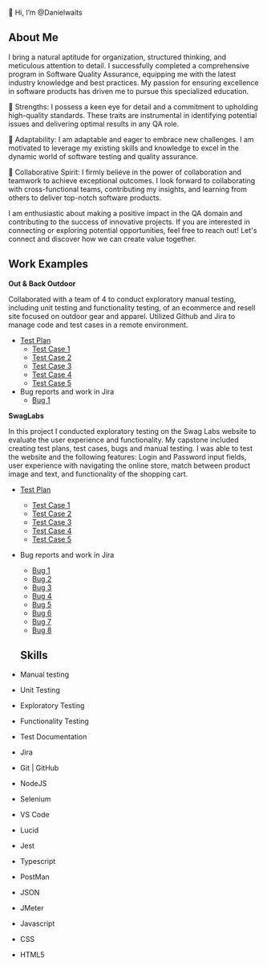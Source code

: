👋 Hi, I’m @Danielwaits



## About Me
I bring a natural aptitude for organization, structured thinking, and meticulous attention to detail.
I successfully completed a comprehensive program in Software Quality Assurance, equipping me with the latest industry knowledge and best practices. My passion for ensuring excellence in software products has driven me to pursue this specialized education.

🔹 Strengths: I possess a keen eye for detail and a commitment to upholding high-quality standards. These traits are instrumental in identifying potential issues and delivering optimal results in any QA role.

🔹 Adaptability: I am adaptable and eager to embrace new challenges. I am motivated to leverage my existing skills and knowledge to excel in the dynamic world of software testing and quality assurance.

🔹 Collaborative Spirit: I firmly believe in the power of collaboration and teamwork to achieve exceptional outcomes. I look forward to collaborating with cross-functional teams, contributing my insights, and learning from others to deliver top-notch software products.

I am enthusiastic about making a positive impact in the QA domain and contributing to the success of innovative projects. If you are interested in connecting or exploring potential opportunities, feel free to reach out! Let's connect and discover how we can create value together.


## Work Examples

**Out & Back Outdoor**

Collaborated with a team of 4 to conduct exploratory manual testing, including unit testing and functionality testing, of an ecommerce and resell site focused on outdoor gear and apparel. Utilized Github and Jira to manage code and test cases in a remote environment.

- [Test Plan](https://docs.google.com/document/d/1scSjPTnDz4H5Kq9_k6imjuCi67Uvi510Cu7fEh3Gnm8/edit)
  - [Test Case 1](https://docs.google.com/document/d/1yMKFd6YF-e78DaEIwxwU9ithD8MZW2Uf1Oh9dRXAL2A/edit)
  - [Test Case 2](https://docs.google.com/document/d/1G0E5HCzO_QOfb35qi6HbJ8cEafEt1PdGfUqG5hXJRGM/edit)
  - [Test Case 3](https://docs.google.com/document/d/1eknvdAc2m_E98Nev-zWR1fy0FGrBELjGnAEqs2_a3iE/edit)
  - [Test Case 4](https://docs.google.com/document/d/1gPbY4m6qJRFF-2j4OkHYuVZErV_oIETwMx2r618ULiM/edit#heading=h.9a75cyopnb10)
  - [Test Case 5](https://docs.google.com/document/d/1A5gU99zLJUdUPXe-npChIsgbrBHyPXLU_QO-prti4fE/edit#heading=h.9a75cyopnb10)
- Bug reports and work in Jira
  - [Bug 1](https://drive.google.com/drive/folders/11y9w4Ae_9pAgjgaVK0NhojhX4P9TfFup)



**SwagLabs**

In this project I conducted exploratory testing on the Swag Labs website to evaluate the user experience and functionality. My capstone included creating test plans, test cases, bugs and manual testing. I was able to test the website and the following features: Login and Password input fields, user experience with navigating the online store, match between product image and text, and functionality of the shopping cart.

- [Test Plan](https://docs.google.com/document/d/1ig0IO7eWRjj4B_cFI-OO9i96WHxwuLY0zJFTYyXLCg0/edit?usp=sharing)
  - [Test Case 1](https://docs.google.com/document/d/12GMnOEqIpIYQcD0Tark2N7SjmolzFKDtbI_TYDoeED8/edit#heading=h.9a75cyopnb10)
  - [Test Case 2](https://docs.google.com/document/d/12ZWonTcEGgn4S0cEoGV1aI9xPLVHq4NnyjsTSND6qTI/edit)
  - [Test Case 3](https://docs.google.com/document/d/1XuIPmAcKvPSjqZpZcZXGpZZy6QaG8jpFLEHr3kwTO6g/edit#heading=h.9a75cyopnb10)
  - [Test Case 4](https://docs.google.com/document/d/1B9FISfdE2nTYP_9-gy2_0eB0ikqmeTaKDWpdJBeo_x4/edit)
  - [Test Case 5](https://docs.google.com/document/d/1gWuQWU6KbplOm4GSIOG9y-5IzVtzoQprSvhZIKuWU3c/edit)

- Bug reports and work in Jira
  - [Bug 1](https://drive.google.com/file/d/1dYLUkkPm-uqcZfgRAlcpADkeBgA6HEm6/view?usp=sharing)
  - [Bug 2](https://drive.google.com/file/d/1-Cgl-m_Qro9ZDNvheU9_hqD96aOXFGPW/view?usp=drive_link)
  - [Bug 3](https://drive.google.com/file/d/1sVZj4IC8MXxEP9XEdZ80FPS_3picOMmf/view?usp=drive_link)
  - [Bug 4](https://drive.google.com/file/d/1onH_aBd6j08e7zo1H8c3tYsUEiFPhQOT/view?usp=drive_link)
  - [Bug 5](https://drive.google.com/file/d/1KzVkIWkPKQH8jpFnBuTU_03LOCbO5MmC/view?usp=drive_link)
  - [Bug 6](https://drive.google.com/file/d/1vaSw7LTVO-aeeGAEBaXl77jMOVPaPBnz/view?usp=drive_link)
  - [Bug 7](https://drive.google.com/file/d/1g81EgfRx8oTix2NRMutbZfaGfjGzdImy/view?usp=drive_link)
  - [Bug 8](https://drive.google.com/file/d/1_ef2J4MyVY7HRxAG1rWZ8aCLj5ERppQQ/view?usp=drive_link)


  ## Skills
- Manual testing
- Unit Testing
- Exploratory Testing
- Functionality Testing
- Test Documentation
- Jira
- Git | GitHub
- NodeJS
- Selenium
- VS Code
- Lucid
- Jest
- Typescript
- PostMan
- JSON
- JMeter
- Javascript
- CSS
- HTML5

